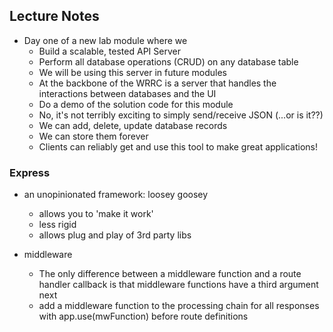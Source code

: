 ## Lecture Notes

- Day one of a new lab module where we
  - Build a scalable, tested API Server
  - Perform all database operations (CRUD) on any database table
  - We will be using this server in future modules
  - At the backbone of the WRRC is a server that handles the interactions between databases and the UI
  - Do a demo of the solution code for this module
  - No, it's not terribly exciting to simply send/receive JSON (...or is it??)
  - We can add, delete, update database records
  - We can store them forever
  - Clients can reliably get and use this tool to make great applications!

### Express

- an unopinionated framework: loosey goosey

  - allows you to 'make it work'
  - less rigid
  - allows plug and play of 3rd party libs

- middleware
  - The only difference between a middleware function and a route handler callback is that middleware functions have a third argument next
  - add a middleware function to the processing chain for all responses with app.use(mwFunction) before route definitions
